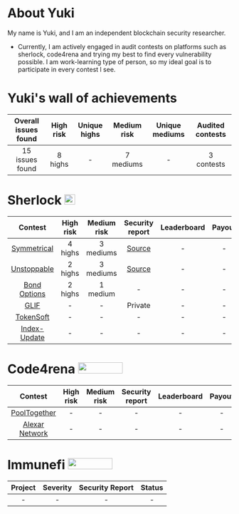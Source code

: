 # About Yuki
My name is Yuki, and I am an independent blockchain security researcher.

- Currently, I am actively engaged in audit contests on platforms such as sherlock, code4rena and trying my best to find every vulnerability possible. l am work-learning type of person, so my ideal goal is to participate in every contest l see. 

# Yuki's wall of achievements

| Overall issues found | High risk | Unique highs | Medium risk | Unique mediums | Audited contests |
|:--:|:--:|:--:|:--:|:--:|:--:|
| 15 issues found | 8 highs | - | 7 mediums | - | 3 contests |

# Sherlock <img src="https://audits.sherlock.xyz/_next/static/media/sherlock_logo.dc2b3290.svg" width=24 height=23.5>
| Contest | High risk | Medium risk | Security report | Leaderboard | Payout | Language |
|:--:|:--:|:--:|:--:|:--:|:--:|:--:|
| [Symmetrical](https://audits.sherlock.xyz/contests/85)| 4 highs | 3 mediums | [Source](https://github.com/SilentYuki/Portfolio/blob/main/Security%20Reports/sherlock/symmetrical.md) | - | - | Solidity |
| [Unstoppable](https://audits.sherlock.xyz/contests/95) | 2 highs | 3 mediums | [Source](https://github.com/SilentYuki/Portfolio/blob/main/Security%20Reports/sherlock/unstoppable.md) | - | - | Vyper |
| [Bond Options](https://audits.sherlock.xyz/contests/99) | 2 highs | 1 medium | - | - | - | Solidity |
| [GLIF](https://audits.sherlock.xyz/contests/90) | - | - | Private | - | - | Solidity |
| [TokenSoft](https://audits.sherlock.xyz/contests/100) | - | - | - | - | - | Solidity |
| [Index-Update](https://audits.sherlock.xyz/contests/91) |  - | - | - | - | - | Solidity |

# Code4rena <img src="https://code4rena.com/logos/c4-logo.svg" width=100 height=25>
| Contest | High risk | Medium risk | Security report | Leaderboard | Payout | Language |
|:--:|:--:|:--:|:--:|:--:|:--:|:--:|
| [PoolTogether](https://code4rena.com/contests/2023-07-pooltogether#top) | - | - | - | - | - | Solidity |
| [Alexar Network](https://code4rena.com/contests/2023-07-axelar-network#top) | - | - | - | - | - | Solidity |

# Immunefi <img src="https://immunefi.com/images/logo-white.svg" width=100 height=25>
| Project | Severity | Security Report | Status |
|:--:|:--:|:--:|:--:|
| - | - | - | - |

